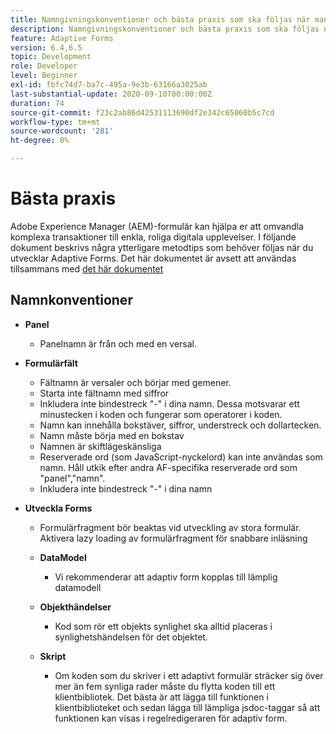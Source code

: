 ```yaml
---
title: Namngivningskonventioner och bästa praxis som ska följas när man skapar anpassningsbara formulär
description: Namngivningskonventioner och bästa praxis som ska följas när man skapar anpassningsbara formulär
feature: Adaptive Forms
version: 6.4,6.5
topic: Development
role: Developer
level: Beginner
exl-id: fbfc74d7-ba7c-495a-9e3b-63166a3025ab
last-substantial-update: 2020-09-10T00:00:00Z
duration: 74
source-git-commit: f23c2ab86d42531113690df2e342c65060b5c7cd
workflow-type: tm+mt
source-wordcount: '281'
ht-degree: 0%

---
```


# Bästa praxis

Adobe Experience Manager (AEM)-formulär kan hjälpa er att omvandla komplexa transaktioner till enkla, roliga digitala upplevelser. I följande dokument beskrivs några ytterligare metodtips som behöver följas när du utvecklar Adaptive Forms. Det här dokumentet är avsett att användas tillsammans med [det här dokumentet](https://helpx.adobe.com/experience-manager/6-3/forms/using/adaptive-forms-best-practices.html#Overview)

## Namnkonventioner

* **Panel**
   * Panelnamn är från och med en versal.

* **Formulärfält**
   * Fältnamn är versaler och börjar med gemener.
   * Starta inte fältnamn med siffror
   * Inkludera inte bindestreck &quot;-&quot; i dina namn. Dessa motsvarar ett minustecken i koden och fungerar som operatorer i koden.
   * Namn kan innehålla bokstäver, siffror, understreck och dollartecken.
   * Namn måste börja med en bokstav
   * Namnen är skiftlägeskänsliga
   * Reserverade ord (som JavaScript-nyckelord) kan inte användas som namn. Håll utkik efter andra AF-specifika reserverade ord som &quot;panel&quot;,&quot;namn&quot;.
   * Inkludera inte bindestreck &quot;-&quot; i dina namn
* **Utveckla Forms**
   * Formulärfragment bör beaktas vid utveckling av stora formulär. Aktivera lazy loading av formulärfragment för snabbare inläsning
   * **DataModel**
      * Vi rekommenderar att adaptiv form kopplas till lämplig datamodell

   * **Objekthändelser**
      * Kod som rör ett objekts synlighet ska alltid placeras i synlighetshändelsen för det objektet.
   * **Skript**
      * Om koden som du skriver i ett adaptivt formulär sträcker sig över mer än fem synliga rader måste du flytta koden till ett klientbibliotek. Det bästa är att lägga till funktionen i klientbiblioteket och sedan lägga till lämpliga jsdoc-taggar så att funktionen kan visas i regelredigeraren för adaptiv form.
